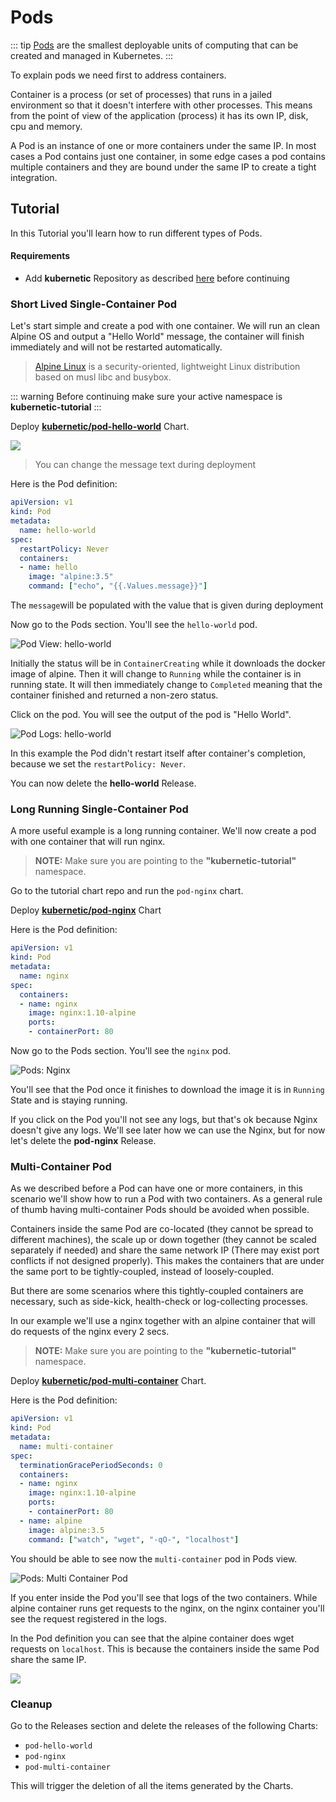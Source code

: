 # Pods

::: tip
[Pods](https://kubernetes.io/docs/concepts/workloads/pods/pod/) are the smallest deployable units of computing that can be created and managed in Kubernetes.
:::

To explain pods we need first to address containers.

Container is a process (or set of processes) that runs in a jailed environment so that it doesn't interfere with other processes. This means from the point of view of the application \(process\) it has its own IP, disk, cpu and memory.

A Pod is an instance of one or more containers under the same IP. In most cases a Pod contains just one container, in some edge cases a pod contains multiple containers and they are bound under the same IP to create a tight integration.

## Tutorial

In this Tutorial you'll learn how to run different types of Pods.

#### Requirements

* Add **kubernetic** Repository as described [here](https://docs.kubernetic.com/settings/repositories#adding-repository) before continuing

### Short Lived Single-Container Pod

Let's start simple and create a pod with one container. We will run an clean Alpine OS and output a "Hello World" message, the container will finish immediately and will not be restarted automatically.

> [Alpine Linux](https://alpinelinux.org/) is a security-oriented, lightweight Linux distribution based on musl libc and busybox.

::: warning
Before continuing make sure your active namespace is **kubernetic-tutorial**
:::

Deploy [**kubernetic/pod-hello-world**](https://github.com/harbur/kubernetic-charts/tree/master/charts/pod-hello-world) Chart.

![](../images/pod-hello-world.png)

> You can change the message text during deployment

Here is the Pod definition:

```yaml
apiVersion: v1
kind: Pod
metadata:
  name: hello-world
spec:
  restartPolicy: Never
  containers:
  - name: hello
    image: "alpine:3.5"
    command: ["echo", "{{.Values.message}}"]
```

The `message`will be populated with the value that is given during deployment

Now go to the Pods section. You'll see the `hello-world` pod.

![Pod View: hello-world](../images/hello-world-pod-view.png)

Initially the status will be in `ContainerCreating` while it downloads the docker image of alpine. Then it will change to `Running` while the container is in running state. It will then immediately change to `Completed` meaning that the container finished and returned a non-zero status.

Click on the pod. You will see the output of the pod is "Hello World".

![Pod Logs: hello-world](../images/hello-world-pod-logs.png)

In this example the Pod didn't restart itself after container's completion, because we set the `restartPolicy: Never`.

You can now delete the **hello-world** Release.

### Long Running Single-Container Pod

A more useful example is a long running container. We'll now create a pod with one container that will run nginx.

> **NOTE:** Make sure you are pointing to the **"kubernetic-tutorial"** namespace.

Go to the tutorial chart repo and run the `pod-nginx` chart.

Deploy [**kubernetic/pod-nginx**](https://github.com/harbur/kubernetic-charts/tree/master/charts/pod-nginx) Chart

Here is the Pod definition:

```yaml
apiVersion: v1
kind: Pod
metadata:
  name: nginx
spec:
  containers:
  - name: nginx
    image: nginx:1.10-alpine
    ports:
    - containerPort: 80
```

Now go to the Pods section. You'll see the `nginx` pod.

![Pods: Nginx](../images/pod-nginx.png)

You'll see that the Pod once it finishes to download the image it is in `Running` State and is staying running.

If you click on the Pod you'll not see any logs, but that's ok because Nginx doesn't give any logs. We'll see later how we can use the Nginx, but for now let's delete the **pod-nginx** Release.

### Multi-Container Pod

As we described before a Pod can have one or more containers, in this scenario we'll show how to run a Pod with two containers. As a general rule of thumb having multi-container Pods should be avoided when possible.

Containers inside the same Pod are co-located (they cannot be spread to different machines), the scale up or down together (they cannot be scaled separately if needed) and share the same network IP (There may exist port conflicts if not designed properly). This makes the containers that are under the same port to be tightly-coupled, instead of loosely-coupled.

But there are some scenarios where this tightly-coupled containers are necessary, such as side-kick, health-check or log-collecting processes.

In our example we'll use a nginx together with an alpine container that will do requests of the nginx every 2 secs.

> **NOTE:** Make sure you are pointing to the **"kubernetic-tutorial"** namespace.

Deploy [**kubernetic/pod-multi-container**](https://github.com/harbur/kubernetic-charts/tree/master/charts/pod-multi-container) Chart.

Here is the Pod definition:

```yaml
apiVersion: v1
kind: Pod
metadata:
  name: multi-container
spec:
  terminationGracePeriodSeconds: 0
  containers:
  - name: nginx
    image: nginx:1.10-alpine
    ports:
    - containerPort: 80
  - name: alpine
    image: alpine:3.5
    command: ["watch", "wget", "-qO-", "localhost"]
```

You should be able to see now the `multi-container` pod in Pods view.

![Pods: Multi Container Pod](../images/pod-multi-container.png)

If you enter inside the Pod you'll see that logs of the two containers. While alpine container runs get requests to the nginx, on the nginx container you'll see the request registered in the logs.

In the Pod definition you can see that the alpine container does wget requests on `localhost`. This is because the containers inside the same Pod share the same IP.

![](../images/pod-multi-container-logs.png)


### Cleanup

Go to the Releases section and delete the releases of the following Charts:

* `pod-hello-world`
* `pod-nginx`
* `pod-multi-container`

This will trigger the deletion of all the items generated by the Charts.


